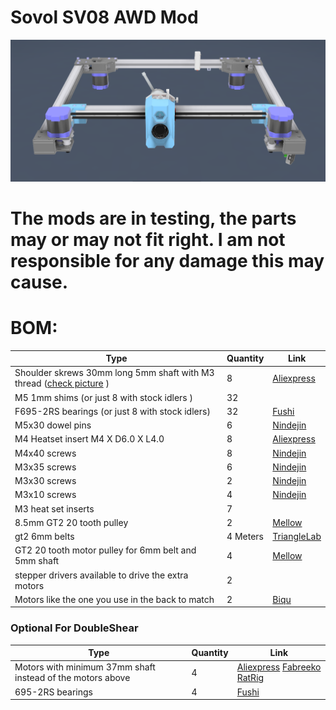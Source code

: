# Sovol SV08 AWD Mod

<img src="Images/Gantry.png">

# The mods are in testing, the parts may or may not fit right. I am not responsible for any damage this may cause.

# BOM:
| Type | Quantity | Link |
| --- | --- | --- |
| Shoulder skrews 30mm long 5mm shaft with M3 thread ([check picture](Images/ShoulderSkrews.png) ) | 8 | [Aliexpress](https://www.aliexpress.com/item/1005004802215831.html) |
| M5 1mm shims (or just 8 with stock idlers ) | 32 |  |
| F695-2RS bearings (or just 8 with stock idlers) | 32 | [Fushi](https://www.aliexpress.com/item/32850989216.html) |
| M5x30 dowel pins | 6 | [Nindejin](https://vi.aliexpress.com/item/1005002308655979.html)  |
| M4 Heatset insert M4 X D6.0 X L4.0 | 8 | [Aliexpress](https://vi.aliexpress.com/item/4000232925592.html)  |
| M4x40 screws | 8 | [Nindejin](https://vi.aliexpress.com/item/4000142028043.html) |
| M3x35 screws | 6 | [Nindejin](https://vi.aliexpress.com/item/4000142028043.html) |
| M3x30 screws | 2 | [Nindejin](https://vi.aliexpress.com/item/4000142028043.html) |
| M3x10 screws | 4 | [Nindejin](https://vi.aliexpress.com/item/4000142028043.html) |
| M3 heat set inserts  | 7 |  |
| 8.5mm GT2 20 tooth pulley | 2 | [Mellow](https://www.aliexpress.com/item/1005004374407134.html) |
| gt2 6mm belts | 4 Meters | [TriangleLab](https://www.aliexpress.com/item/1005006507781085.html) |
| GT2 20 tooth motor pulley for 6mm belt and 5mm shaft | 4 | [Mellow](https://vi.aliexpress.com/item/33023279793.html) |
| stepper drivers available to drive the extra motors | 2 |  |
| Motors like the one you use in the back to match | 2 | [Biqu](https://biqu.equipment/products/ldo-42sth48-2504ac-reva-motor-driver?variant=39991585636450) |

### Optional For DoubleShear
| Type | Quantity | Link |
| --- | --- | --- |
| Motors with minimum 37mm shaft instead of the motors above | 4 | [Aliexpress](https://vi.aliexpress.com/item/1005007500807396.html) [Fabreeko](https://www.fabreeko.com/products/ldo-42sth48-2504ahs55-nema-17-motor-high-temp?_pos=3&_psq=mot&_ss=e&_v=1.0) [RatRig](https://ratrig.com/electronics/motors/nema-17-stepper-motor-ht-48mm-1-8-76oz-in-35mm-shaft.html)|
| 695-2RS bearings | 4 | [Fushi](https://vi.aliexpress.com/item/1005003141257945.html) |
